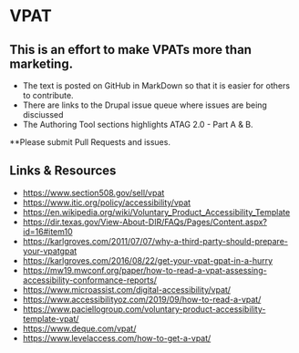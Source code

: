 # VPAT

## This is an effort to make VPATs more than marketing.

- The text is posted on GitHub in MarkDown so that it is easier for others to contribute.
- There are links to the Drupal issue queue where issues are being disciussed
- The Authoring Tool sections highlights ATAG 2.0 - Part A & B.

**Please submit Pull Requests and issues. 


## Links & Resources

- https://www.section508.gov/sell/vpat
- https://www.itic.org/policy/accessibility/vpat
- https://en.wikipedia.org/wiki/Voluntary_Product_Accessibility_Template
- https://dir.texas.gov/View-About-DIR/FAQs/Pages/Content.aspx?id=16#item10
- https://karlgroves.com/2011/07/07/why-a-third-party-should-prepare-your-vpatgpat
- https://karlgroves.com/2016/08/22/get-your-vpat-gpat-in-a-hurry
- https://mw19.mwconf.org/paper/how-to-read-a-vpat-assessing-accessibility-conformance-reports/
- https://www.microassist.com/digital-accessibility/vpat/
- https://www.accessibilityoz.com/2019/09/how-to-read-a-vpat/
- https://www.paciellogroup.com/voluntary-product-accessibility-template-vpat/
- https://www.deque.com/vpat/
- https://www.levelaccess.com/how-to-get-a-vpat/
